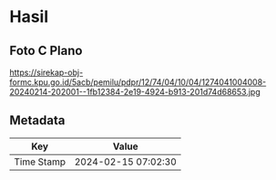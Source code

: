 # Hasil

## Foto C Plano

https://sirekap-obj-formc.kpu.go.id/5acb/pemilu/pdpr/12/74/04/10/04/1274041004008-20240214-202001--1fb12384-2e19-4924-b913-201d74d68653.jpg


## Metadata

| Key        | Value               |
| ---------- | ------------------- |
| Time Stamp | 2024-02-15 07:02:30 |



